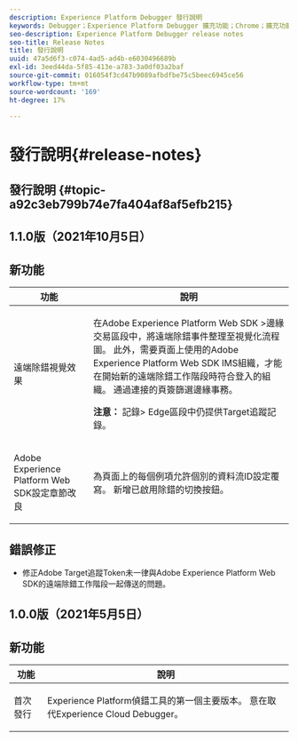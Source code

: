 ```yaml
---
description: Experience Platform Debugger 發行說明
keywords: Debugger；Experience Platform Debugger 擴充功能；Chrome；擴充功能；發行說明
seo-description: Experience Platform Debugger release notes
seo-title: Release Notes
title: 發行說明
uuid: 47a5d6f3-c074-4ad5-ad4b-e6030496689b
exl-id: 3eed44da-5f85-413e-a783-3a0df03a2baf
source-git-commit: 016054f3cd47b9089afbdfbe75c5beec6945ce56
workflow-type: tm+mt
source-wordcount: '169'
ht-degree: 17%

---
```


# 發行說明{#release-notes}

## 發行說明 {#topic-a92c3eb799b74e7fa404af8af5efb215}

## 1.1.0版（2021年10月5日）

## 新功能

<table id="table">
 <thead>
  <tr>
   <th colname="col1" class="entry"> 功能 </th>
   <th colname="col2" class="entry"> 說明 </th>
  </tr>
 </thead>
 <tbody>
  <tr>
   <td colname="col1"> <p> 遠端除錯視覺效果 </p> </td>
   <td colname="col2"> <p> 在Adobe Experience Platform Web SDK &gt;邊緣交易區段中，將遠端除錯事件整理至視覺化流程圖。 此外，需要頁面上使用的Adobe Experience Platform Web SDK IMS組織，才能在開始新的遠端除錯工作階段時符合登入的組織。 通過連接的頁簽篩選邊緣事務。</p> <p> <b>注意： </b> 記錄&gt; Edge區段中仍提供Target追蹤記錄。</p> </td>
  </tr>
  <tr>
   <td colname="col1"> <p> Adobe Experience Platform Web SDK設定章節改良 </p> </td>
   <td colname="col2"> <p> 為頁面上的每個例項允許個別的資料流ID設定覆寫。 新增已啟用除錯的切換按鈕。</p> </td>
  </tr>
 </tbody>
</table>

## 錯誤修正

* 修正Adobe Target追蹤Token未一律與Adobe Experience Platform Web SDK的遠端除錯工作階段一起傳送的問題。

## 1.0.0版（2021年5月5日）

## 新功能

<table id="table_7EFCAF456B14404FAF3715FC56519AAF">
 <thead>
  <tr>
   <th colname="col1" class="entry"> 功能 </th>
   <th colname="col2" class="entry"> 說明 </th>
  </tr>
 </thead>
 <tbody>
  <tr>
   <td colname="col1"> <p> 首次發行 </p> </td>
   <td colname="col2"> <p> Experience Platform偵錯工具的第一個主要版本。 意在取代Experience Cloud Debugger。 </p> </td>
  </tr>
 </tbody>
</table>
